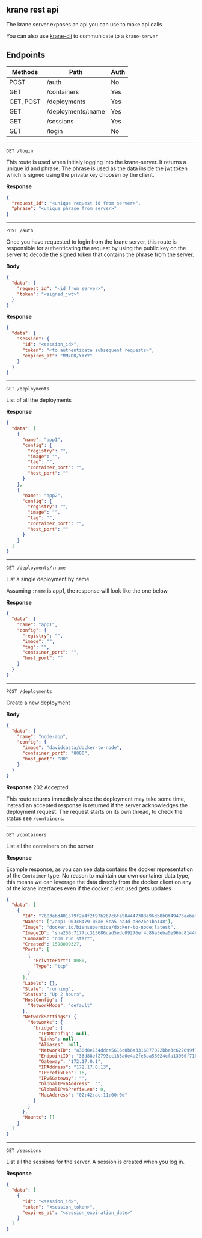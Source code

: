 ## krane rest api

The krane server exposes an api you can use to make api calls

You can also use [krane-cli](https://github.com/biensupernice/krane-cli) to communicate to a `krane-server`

## Endpoints

| Methods   | Path               | Auth |
| --------- | ------------------ | ---- |
| POST      | /auth              | No   |
| GET       | /containers        | Yes  |
| GET, POST | /deployments       | Yes  |
| GET       | /deployments/:name | Yes  |
| GET       | /sessions          | Yes  |
| GET       | /login             | No   |

---

`GET /login`

This route is used when initialy logging into the krane-server. It returns a unique id and phrase. The phrase is used as the data inside the jwt token which is signed using the private key choosen by the client.

**Response**

```json
{
  "request_id": "<unique request id from server>",
  "phrase": "<unique phrase from server>"
}
```

---

`POST /auth`

Once you have requested to login from the krane server, this route is responsible for authenticating the request by using the public key on the server to decode the signed token that contains the phrase from the server.

**Body**

```json
{
  "data": {
    "request_id": "<id from server>",
    "token": "<signed_jwt>"
  }
}
```

**Response**

```json
{
  "data": {
    "session": {
      "id": "<session_id>",
      "token": "<to authenticate subsequent requests>",
      "expires_at": "MM/DD/YYYY"
    }
  }
}
```

---

`GET /deployments`

List of all the deployments

**Response**

```json
{
  "data": [
    {
      "name": "app1",
      "config": {
        "registry": "",
        "image": "",
        "tag": "",
        "container_port": "",
        "host_port": ""
      }
    },
    {
      "name": "app2",
      "config": {
        "registry": "",
        "image": "",
        "tag": "",
        "container_port": "",
        "host_port": ""
      }
    }
  ]
}
```

---

`GET /deployments/:name`

List a single deployment by name

Assuming `:name` is app1, the response will look like the one below

**Response**

```json
{
  "data": {
    "name": "app1",
    "config": {
      "registry": "",
      "image": "",
      "tag": "",
      "container_port": "",
      "host_port": ""
    }
  }
}
```

---

`POST /deployments`

Create a new deployment

**Body**

```json
{
  "data": {
    "name": "node-app",
    "config": {
      "image": "davidcasta/docker-to-node",
      "container_port": "8080",
      "host_port": "80"
    }
  }
}
```

**Response** 202 Accepted

This route returns immedtely since the deployment may take some time, instead an accepted response is returned if the server acknowledges the deployment request. The request starts on its own thread, to check the status see `/containers`.

---

`GET /containers`

List all the containers on the server

**Response**

Example response, as you can see data contains the docker representation of the `Container` type. No reason to maintain our own container data type, this means we can leverage the data directly from the docker client on any of the krane interfaces even if the docker client used gets updates

```json
{
  "data": [
    {
      "Id": "7683abd401579f2a4f2f97b267c6fa584447383e96db8b0f49473eebaf8abbee",
      "Names": ["/app1-903c8479-05ae-5ca5-aa3d-a8e26e1ba148"],
      "Image": "docker.io/biensupernice/docker-to-node:latest",
      "ImageID": "sha256:7177cc313686dad5edc09276ef4c86a3eba0e96bc8144bc3ebfba8f6ca58e7d4",
      "Command": "npm run start",
      "Created": 1590099327,
      "Ports": [
        {
          "PrivatePort": 8080,
          "Type": "tcp"
        }
      ],
      "Labels": {},
      "State": "running",
      "Status": "Up 2 hours",
      "HostConfig": {
        "NetworkMode": "default"
      },
      "NetworkSettings": {
        "Networks": {
          "bridge": {
            "IPAMConfig": null,
            "Links": null,
            "Aliases": null,
            "NetworkID": "a30d0e134ddde5616c0b6a3316877022bbe3c622099f79e8d8f1bca9c910a08b",
            "EndpointID": "36d88ef2793cc185a0e4a2fe6aa58024cfa13960f71636cc1ebf27ddfe8f9dfc",
            "Gateway": "172.17.0.1",
            "IPAddress": "172.17.0.13",
            "IPPrefixLen": 16,
            "IPv6Gateway": "",
            "GlobalIPv6Address": "",
            "GlobalIPv6PrefixLen": 0,
            "MacAddress": "02:42:ac:11:00:0d"
          }
        }
      },
      "Mounts": []
    }
  ]
}
```

---

`GET /sessions`

List all the sessions for the server. A session is created when you log in.

**Response**

```json
{
  "data": [
    {
      "id": "<session_id>",
      "token": "<session_token>",
      "expires_at": "<session_expiration_date>"
    }
  ]
}
```
